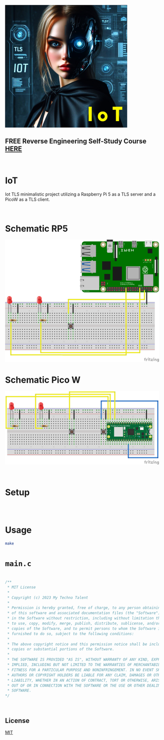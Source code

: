 <img src="https://github.com/mytechnotalent/IoT/blob/main/IoT.png?raw=true" width="400">

## FREE Reverse Engineering Self-Study Course [HERE](https://github.com/mytechnotalent/Reverse-Engineering-Tutorial)

<br>

# IoT
Iot TLS minimalistic project utilizing a Raspberry Pi 5 as a TLS server and a PicoW as a TLS client.

<br>

# Schematic RP5
![image](https://github.com/mytechnotalent/IoT/blob/main/rp5-proj-schematic.png?raw=true)

# Schematic Pico W
![image](https://github.com/mytechnotalent/IoT/blob/main/picow-proj-schematic.png?raw=true)

<br>

# Setup
```bash
```

<br>

# Usage
```bash
make
```

# `main.c`
```c

/**
 * MIT License
 *
 * Copyright (c) 2023 My Techno Talent
 *
 * Permission is hereby granted, free of charge, to any person obtaining a copy
 * of this software and associated documentation files (the "Software"), to deal
 * in the Software without restriction, including without limitation the rights
 * to use, copy, modify, merge, publish, distribute, sublicense, and/or sell
 * copies of the Software, and to permit persons to whom the Software is
 * furnished to do so, subject to the following conditions:
 *
 * The above copyright notice and this permission notice shall be included in all
 * copies or substantial portions of the Software.
 *
 * THE SOFTWARE IS PROVIDED "AS IS", WITHOUT WARRANTY OF ANY KIND, EXPRESS OR
 * IMPLIED, INCLUDING BUT NOT LIMITED TO THE WARRANTIES OF MERCHANTABILITY,
 * FITNESS FOR A PARTICULAR PURPOSE AND NONINFRINGEMENT. IN NO EVENT SHALL THE
 * AUTHORS OR COPYRIGHT HOLDERS BE LIABLE FOR ANY CLAIM, DAMAGES OR OTHER
 * LIABILITY, WHETHER IN AN ACTION OF CONTRACT, TORT OR OTHERWISE, ARISING FROM,
 * OUT OF OR IN CONNECTION WITH THE SOFTWARE OR THE USE OR OTHER DEALINGS IN THE
 * SOFTWARE.
*/
```

<br>

## License
[MIT](https://raw.githubusercontent.com/mytechnotalent/IoT/main/LICENSE)
